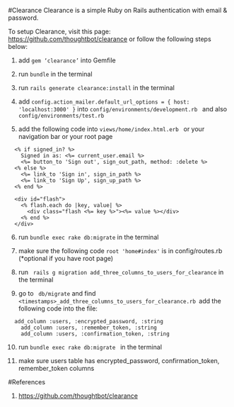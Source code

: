 #Clearance
Clearance is a simple Ruby on Rails authentication with email & password.

To setup Clearance, visit this page: https://github.com/thoughtbot/clearance or follow the following steps below:

1. add ``` gem ‘clearance’ ``` into Gemfile

2. run ``` bundle ``` in the terminal

3. run ``` rails generate clearance:install ``` in the terminal 

4. add ``` config.action_mailer.default_url_options = { host: 'localhost:3000' } ``` into ```config/environments/development.rb ``` and also ``` config/environments/test.rb ```

5. add the following code into ```views/home/index.html.erb ``` or your navigation bar or your root page
  ```   
    <% if signed_in? %>
      Signed in as: <%= current_user.email %>
      <%= button_to 'Sign out', sign_out_path, method: :delete %>
    <% else %>
      <%= link_to 'Sign in', sign_in_path %>
      <%= link_to 'Sign Up', sign_up_path %>
    <% end %>

    <div id="flash">
      <% flash.each do |key, value| %>
        <div class="flash <%= key %>"><%= value %></div>
      <% end %>
    </div>
```

6. run ``` bundle exec rake db:migrate ``` in the terminal

7. make sure the following code ``` root 'home#index' ``` is in config/routes.rb (*optional if you have root page)

8. run ``` rails g migration add_three_columns_to_users_for_clearance``` in the terminal
    
9. go to ``` db/migrate``` and find ```<timestamps>_add_three_columns_to_users_for_clearance.rb ```add the following code into the file:
  ``` 
    add_column :users, :encrypted_password, :string
      add_column :users, :remember_token, :string
      add_column :users, :confirmation_token, :string 
```

10. run ``` bundle exec rake db:migrate  ``` in the terminal

11. make sure users table has encrypted_password, confirmation_token, remember_token columns


#References
1. https://github.com/thoughtbot/clearance


